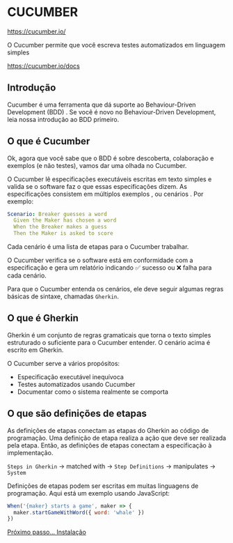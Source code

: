 # CUCUMBER

https://cucumber.io/

O Cucumber  permite que você escreva testes automatizados em linguagem simples

https://cucumber.io/docs

## Introdução

Cucumber é uma ferramenta que dá suporte ao Behaviour-Driven Development (BDD) . Se você é novo no Behaviour-Driven Development, leia nossa introdução ao BDD primeiro.

## O que é Cucumber 

Ok, agora que você sabe que o BDD é sobre descoberta, colaboração e exemplos (e não testes), vamos dar uma olhada no Cucumber.

O Cucumber lê especificações executáveis ​​escritas em texto simples e valida se o software faz o que essas especificações dizem. As especificações consistem em múltiplos exemplos , ou cenários . Por exemplo:

```yaml
Scenario: Breaker guesses a word
  Given the Maker has chosen a word
  When the Breaker makes a guess
  Then the Maker is asked to score
```

Cada cenário é uma lista de etapas para o Cucumber trabalhar. 

O Cucumber verifica se o software está em conformidade com a especificação e gera um relatório indicando ✅ sucesso ou ❌ falha para cada cenário.

Para que o Cucumber entenda os cenários, ele deve seguir algumas regras básicas de sintaxe, chamadas `Gherkin`.

## O que é Gherkin

Gherkin é um conjunto de regras gramaticais que torna o texto simples estruturado o suficiente para o Cucumber entender. O cenário acima é escrito em Gherkin.

O Cucumber serve a vários propósitos:

- Especificação executável inequívoca
- Testes automatizados usando Cucumber
- Documentar como o sistema realmente se comporta

## O que são definições de etapas 

As definições de etapas conectam as etapas do Gherkin ao código de programação. 
Uma definição de etapa realiza a ação que deve ser realizada pela etapa. 
Então, as definições de etapas conectam a especificação à implementação.

`Steps in Gherkin` -> matched with -> `Step Definitions` -> manipulates -> `System`


Definições de etapas podem ser escritas em muitas linguagens de programação. Aqui está um exemplo usando JavaScript:

```javascript
When('{maker} starts a game', maker => {
  maker.startGameWithWord({ word: 'whale' })
})
```

[Próximo passo... Instalação](./docs/install.md)